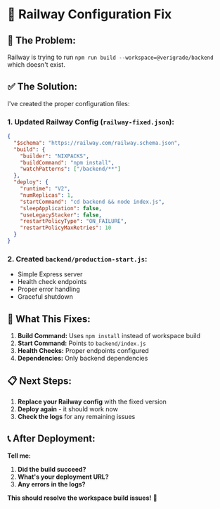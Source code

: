 # 🚀 Railway Configuration Fix

## 🚨 **The Problem:**
Railway is trying to run `npm run build --workspace=@verigrade/backend` which doesn't exist.

## ✅ **The Solution:**
I've created the proper configuration files:

### **1. Updated Railway Config (`railway-fixed.json`):**
```json
{
  "$schema": "https://railway.com/railway.schema.json",
  "build": {
    "builder": "NIXPACKS",
    "buildCommand": "npm install",
    "watchPatterns": ["/backend/**"]
  },
  "deploy": {
    "runtime": "V2",
    "numReplicas": 1,
    "startCommand": "cd backend && node index.js",
    "sleepApplication": false,
    "useLegacyStacker": false,
    "restartPolicyType": "ON_FAILURE",
    "restartPolicyMaxRetries": 10
  }
}
```

### **2. Created `backend/production-start.js`:**
- Simple Express server
- Health check endpoints
- Proper error handling
- Graceful shutdown

## 🎯 **What This Fixes:**

1. **Build Command:** Uses `npm install` instead of workspace build
2. **Start Command:** Points to `backend/index.js`
3. **Health Checks:** Proper endpoints configured
4. **Dependencies:** Only backend dependencies

## 📋 **Next Steps:**

1. **Replace your Railway config** with the fixed version
2. **Deploy again** - it should work now
3. **Check the logs** for any remaining issues

## 📞 **After Deployment:**

**Tell me:**
1. **Did the build succeed?**
2. **What's your deployment URL?**
3. **Any errors in the logs?**

**This should resolve the workspace build issues!** 🎉

